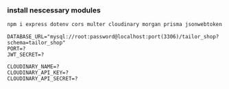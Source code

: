 ### install nescessary modules
```bash
npm i express dotenv cors multer cloudinary morgan prisma jsonwebtoken bcryptjs helmet nodemon
```
```env
DATABASE_URL="mysql://root:password@localhost:port(3306)/tailor_shop?schema=tailor_shop"
PORT=?
JWT_SECRET=?

CLOUDINARY_NAME=?
CLOUDINARY_API_KEY=?
CLOUDINARY_API_SECRET=?
```
